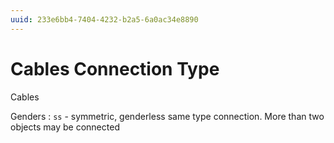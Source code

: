 ```yaml
---
uuid: 233e6bb4-7404-4232-b2a5-6a0ac34e8890
---
```

# Cables Connection Type

Cables

Genders
: `ss` - symmetric, genderless same type connection. More than two objects may be connected
